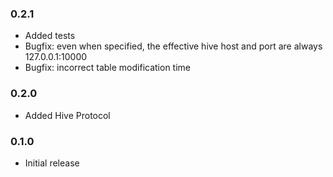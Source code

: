 ### 0.2.1
* Added tests
* Bugfix: even when specified, the effective hive host and port are always 127.0.0.1:10000
* Bugfix: incorrect table modification time

### 0.2.0
* Added Hive Protocol

### 0.1.0
* Initial release
